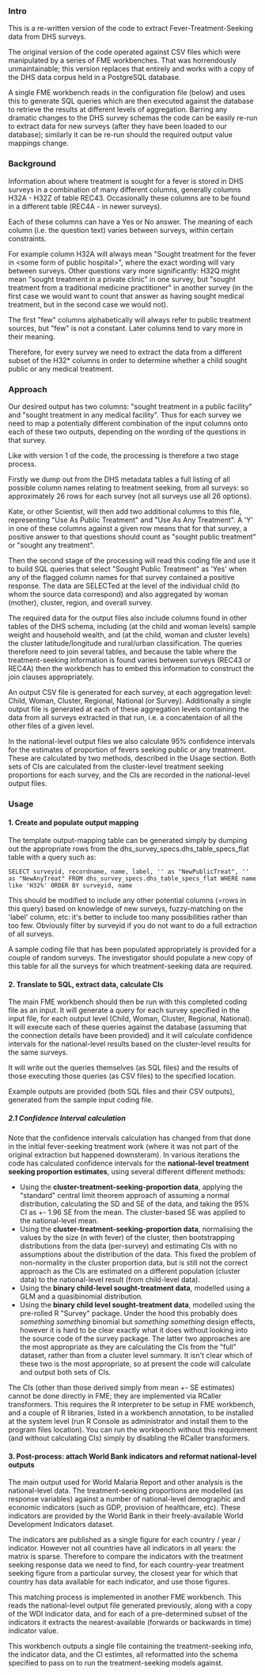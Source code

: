 ### Intro

This is a re-written version of the code to extract Fever-Treatment-Seeking data from DHS surveys.

The original version of the code operated against CSV files which were manipulated by a series of FME workbenches. That was horrendously unmaintainable; this version replaces that entirely and works with a copy of the DHS data corpus held in a PostgreSQL database.

A single FME workbench reads in the configuration file (below) and uses this to generate SQL queries which are then executed against the database to retrieve the results at different levels of aggregation. Barring any dramatic changes to the DHS survey schemas the code can be easily re-run to extract data for new surveys (after they have been loaded to our database); similarly it can be re-run should the required output value mappings change.

### Background

Information about where treatment is sought for a fever is stored in DHS surveys in a combination of many different columns, generally columns H32A - H32Z of table REC43.
Occasionally these columns are to be found in a different table (REC4A - in newer surveys).

Each of these columns can have a Yes or No answer. The meaning of each column (i.e. the question text) varies between surveys, within certain constraints.

For example column H32A will always mean "Sought treatment for the fever in &lt;some form of public hospital&gt;", where the exact wording will vary between surveys. Other questions vary more significantly: H32Q might mean "sought treatment in a private clinic" in one survey, but "sought treatment from a traditional medicine practitioner" in another survey (in the first case we would want to count that answer as having sought medical treatment, but in the second case we would not).

The first "few" columns alphabetically will always refer to public treatment sources, but "few" is not a constant. Later columns tend to vary more in their meaning.

Therefore, for every survey we need to extract the data from a different subset of the H32* columns in order to determine whether a child sought public or any medical treatment.

### Approach

Our desired output has two columns: "sought treatment in a public facility" and "sought treatment in any medical facility". Thus for each survey we need to map a potentially different combination of the input columns onto each of these two outputs, depending on the wording of the questions in that survey.

Like with version 1 of the code, the processing is therefore a two stage process.

Firstly we dump out from the DHS metadata tables a full listing of all possible column names relating to treatment seeking, from all surveys: so approximately 26 rows for each survey (not all surveys use all 26 options).

Kate, or other Scientist, will then add two additional columns to this file, representing "Use As Public Treatment" and "Use As Any Treatment". A 'Y' in one of these columns against a given row means that for that survey, a positive answer to that questions should count as "sought public treatment" or "sought any treatment".

Then the second stage of the processing will read this coding file and use it to build SQL queries that select "Sought Public Treatment" as 'Yes' when any of the flagged column names for that survey contained a positive response.  The data are SELECTed at the level of the individual child (to whom the source data correspond) and also aggregated by woman (mother), cluster, region, and overall survey.

The required data for the output files also include columns found in other tables of the DHS schema, including (at the child and woman levels) sample weight and household wealth, and (at the child, woman and cluster levels) the cluster latitude/longitude and rural/urban classification. The queries therefore need to join several tables, and because the table where the treatment-seeking information is found varies between surveys (REC43 or REC4A) then the workbench has to embed this information to construct the join clauses appropriately.

An output CSV file is generated for each survey, at each aggregation level: Child, Woman, Cluster, Regional, National (or Survey). Additionally a single output file is generated at each of these aggregation levels containing the data from all surveys extracted in that run, i.e. a concatentaion of all the other files of a given level.

In the national-level output files we also calculate 95% confidence intervals for the estimates of proportion of fevers seeking public or any treatment. These are calculated by two methods, described in the Usage section. Both sets of CIs are calculated from the cluster-level treatment seeking proportions for each survey, and the CIs are recorded in the national-level output files.

### Usage

#### 1. Create and populate output mapping
The template output-mapping table can be generated simply by dumping out the appropriate rows from the dhs_survey_specs.dhs_table_specs_flat table with a query such as:

`SELECT surveyid, recordname, name, label, '' as "NewPublicTreat", '' as "NewAnyTreat" FROM dhs_survey_specs.dhs_table_specs_flat WHERE name like 'H32%' ORDER BY surveyid, name`

This should be modified to include any other potential columns (=rows in this query) based on knowledge of new surveys, fuzzy-matching on the 'label' column, etc: it's better to include too many possibilities rather than too few. Obviously filter by surveyid if you do not want to do a full extraction of all surveys.

A sample coding file that has been populated appropriately is provided for a couple of random surveys. The investigator should populate a new copy of this table for all the surveys for which treatment-seeking data are required.

#### 2. Translate to SQL, extract data, calculate CIs
The main FME workbench should then be run with this completed coding file as an input. It will generate a query for each survey specified in the input file, for each output level (Child, Woman, Cluster, Regional, National). It will execute each of these queries against the database (assuming that the connection details have been provided) and it will calculate confidence intervals for the national-level results based on the cluster-level results for the same surveys.

It will write out the queries themselves (as SQL files) and the results of those executing those queries (as CSV files) to the specified location.

Example outputs are provided (both SQL files and their CSV outputs), generated from the sample input coding file.

##### 2.1 Confidence Interval calculation

Note that the confidence intervals calculation has changed from that done in the initial fever-seeking treatment work (where it was not part of the original extraction but happened downsteram). In various iterations the code has calculated confidence intervals for the **national-level treatment seeking proportion estimates**, using several different different methods:
* Using the **cluster-treatment-seeking-proportion data**, applying the "standard" central limit theorem approach of assuming a normal distribution, calculating the SD and SE of the data, and taking the 95% CI as +- 1.96 SE from the mean. The cluster-based SE was applied to the national-level mean.
* Using the **cluster-treatment-seeking-proportion data**, normalising the values by the size (n with fever) of the cluster, then bootstrapping distributions from the data (per-survey) and estimating CIs with no assumptions about the distribution of the data. This fixed the problem of non-normality in the cluster proportion data, but is still not the correct approach as the CIs are estimated on a different population (cluster data) to the national-level result (from child-level data).
* Using the **binary child-level sought-treatment data**, modelled using a GLM and a quasibinomial distribution.
* Using the **binary child level sought-treatment data**, modelled using the pre-rolled R "Survey" package. Under the hood this probably does *something something* binomial but *something something* design effects, however it is hard to be clear exactly what it does without looking into the source code of the survey package.
The latter two approaches are the most appropriate as they are calculating the CIs from the "full" dataset, rather than from a cluster level summary. It isn't clear which of these two is the most appropriate, so at present the code will calculate and output both sets of CIs.

The CIs (other than those derived simply from mean +- SE estimates) cannot be done directly in FME; they are implemented via RCaller transformers. This requires the R interpreter to be setup in FME workbench, and a couple of R libraries, listed in a workbench annotation, to be installed at the system level (run R Console as administrator and install them to the program files location). You can run the workbench without this requirement (and without calculating CIs) simply by disabling the RCaller transformers.

#### 3. Post-process: attach World Bank indicators and reformat national-level outputs
The main output used for World Malaria Report and other analysis is the national-level data. The treatment-seeking proportions are modelled (as response variables) against a number of national-level demographic and economic indicators (such as GDP, provision of healthcare, etc). These indicators are provided by the World Bank in their freely-available World Development Indicators dataset.

The indicators are published as a single figure for each country / year / indicator. However not all countries have all indicators in all years: the matrix is sparse. Therefore to compare the indicators with the treatment seeking response data we need to find, for each country-year treatment seeking figure from a particular survey, the closest year for which that country has data available for each indicator, and use those figures.

This matching process is implemented in another FME workbench. This reads the national-level output file generated previously, along with a copy of the WDI indicator data, and for each of a pre-determined subset of the indicators it extracts the nearest-available (forwards or backwards in time) indicator value.

This workbench outputs a single file containing the treatment-seeking info, the indicator data, and the CI estimtes, all reformatted into the schema specified to pass on to run the treatment-seeking models against.
